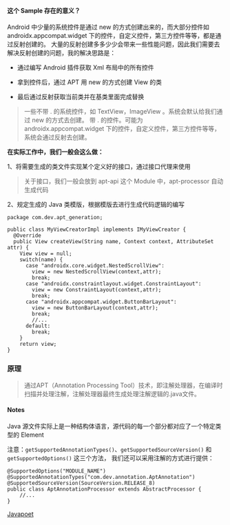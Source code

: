 
#### 这个 Sample 存在的意义？

Android 中少量的系统控件是通过 new 的方式创建出来的，而大部分控件如 androidx.appcompat.widget 下的控件，自定义控件，第三方控件等等，都是通过反射创建的。
大量的反射创建多多少少会带来一些性能问题，因此我们需要去解决反射创建的问题，我的解决思路是：

- 通过编写 Android 插件获取 Xml 布局中的所有控件
  
- 拿到控件后，通过 APT 用 new 的方式创建 View 的类
  
- 最后通过反射获取当前类并在基类里面完成替换

>一些不带 . 的系统控件，如 TextView，ImageView 。系统会默认给我们通过 new 的方式去创建。
带 . 的控件。可能为 androidx.appcompat.widget 下的控件，自定义控件，第三方控件等等，系统会通过反射去创建。

**在实际工作中，我们一般会这么做：**

1、将需要生成的类文件实现某个定义好的接口，通过接口代理来使用

>关于接口，我们一般会放到 apt-api 这个 Module 中，apt-processor 自动生成代码

2、规定生成的 Java 类模版，根据模版去进行生成代码逻辑的编写

```
package com.dev.apt_generation;

public class MyViewCreatorImpl implements IMyViewCreator {
  @Override
  public View createView(String name, Context context, AttributeSet attr) {
    View view = null;
    switch(name) {
      case "androidx.core.widget.NestedScrollView":
      	view = new NestedScrollView(context,attr);
      	break;
      case "androidx.constraintlayout.widget.ConstraintLayout":
      	view = new ConstraintLayout(context,attr);
      	break;
      case "androidx.appcompat.widget.ButtonBarLayout":
      	view = new ButtonBarLayout(context,attr);
      	break;
        //...
      default:
      	break;
    }
    return view;
}
```

### 原理

>通过APT（Annotation Processing Tool）技术，即注解处理器，在编译时扫描并处理注解，注解处理器最终生成处理注解逻辑的.java文件。


 
#### Notes

Java 源文件实际上是一种结构体语言，源代码的每一个部分都对应了一个特定类型的 Element

注意：`getSupportedAnnotationTypes()`、`getSupportedSourceVersion()` 和 `getSupportedOptions()` 这三个方法，
我们还可以采用注解的方式进行提供：

```
@SupportedOptions("MODULE_NAME")
@SupportedAnnotationTypes("com.dev.annotation.AptAnnotation")
@SupportedSourceVersion(SourceVersion.RELEASE_8)
public class AptAnnotationProcessor extends AbstractProcessor {
    //...
}
```

[Javapoet](https://github.com/square/javapoet)

